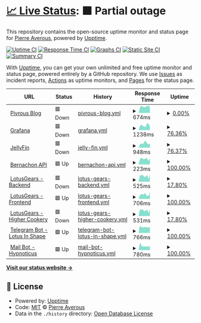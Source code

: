 # [📈 Live Status](https://status.pivrous.wtf): <!--live status--> **🟧 Partial outage**

This repository contains the open-source uptime monitor and status page for [Pierre Averous](https://status.pivrous.wtf), powered by [Upptime](https://github.com/upptime/upptime).

[![Uptime CI](https://github.com/piaverous/status/workflows/Uptime%20CI/badge.svg)](https://github.com/piaverous/status/actions?query=workflow%3A%22Uptime+CI%22)
[![Response Time CI](https://github.com/piaverous/status/workflows/Response%20Time%20CI/badge.svg)](https://github.com/piaverous/status/actions?query=workflow%3A%22Response+Time+CI%22)
[![Graphs CI](https://github.com/piaverous/status/workflows/Graphs%20CI/badge.svg)](https://github.com/piaverous/status/actions?query=workflow%3A%22Graphs+CI%22)
[![Static Site CI](https://github.com/piaverous/status/workflows/Static%20Site%20CI/badge.svg)](https://github.com/piaverous/status/actions?query=workflow%3A%22Static+Site+CI%22)
[![Summary CI](https://github.com/piaverous/status/workflows/Summary%20CI/badge.svg)](https://github.com/piaverous/status/actions?query=workflow%3A%22Summary+CI%22)

With [Upptime](https://upptime.js.org), you can get your own unlimited and free uptime monitor and status page, powered entirely by a GitHub repository. We use [Issues](https://github.com/piaverous/status/issues) as incident reports, [Actions](https://github.com/piaverous/status/actions) as uptime monitors, and [Pages](https://status.pivrous.wtf) for the status page.

<!--start: status pages-->
<!-- This summary is generated by Upptime (https://github.com/upptime/upptime) -->
<!-- Do not edit this manually, your changes will be overwritten -->
<!-- prettier-ignore -->
| URL | Status | History | Response Time | Uptime |
| --- | ------ | ------- | ------------- | ------ |
| <img alt="" src="https://pivrous.wtf/favicon.png" height="13"> [Pivrous Blog](https://pivrous.wtf/) | 🟥 Down | [pivrous-blog.yml](https://github.com/piaverous/status/commits/HEAD/history/pivrous-blog.yml) | <details><summary><img alt="Response time graph" src="./graphs/pivrous-blog/response-time-week.png" height="20"> 674ms</summary><br><a href="https://status.pivrous.wtf/history/pivrous-blog"><img alt="Response time 1329" src="https://img.shields.io/endpoint?url=https%3A%2F%2Fraw.githubusercontent.com%2Fpiaverous%2Fstatus%2FHEAD%2Fapi%2Fpivrous-blog%2Fresponse-time.json"></a><br><a href="https://status.pivrous.wtf/history/pivrous-blog"><img alt="24-hour response time 0" src="https://img.shields.io/endpoint?url=https%3A%2F%2Fraw.githubusercontent.com%2Fpiaverous%2Fstatus%2FHEAD%2Fapi%2Fpivrous-blog%2Fresponse-time-day.json"></a><br><a href="https://status.pivrous.wtf/history/pivrous-blog"><img alt="7-day response time 674" src="https://img.shields.io/endpoint?url=https%3A%2F%2Fraw.githubusercontent.com%2Fpiaverous%2Fstatus%2FHEAD%2Fapi%2Fpivrous-blog%2Fresponse-time-week.json"></a><br><a href="https://status.pivrous.wtf/history/pivrous-blog"><img alt="30-day response time 615" src="https://img.shields.io/endpoint?url=https%3A%2F%2Fraw.githubusercontent.com%2Fpiaverous%2Fstatus%2FHEAD%2Fapi%2Fpivrous-blog%2Fresponse-time-month.json"></a><br><a href="https://status.pivrous.wtf/history/pivrous-blog"><img alt="1-year response time 1329" src="https://img.shields.io/endpoint?url=https%3A%2F%2Fraw.githubusercontent.com%2Fpiaverous%2Fstatus%2FHEAD%2Fapi%2Fpivrous-blog%2Fresponse-time-year.json"></a></details> | <details><summary><a href="https://status.pivrous.wtf/history/pivrous-blog">0.00%</a></summary><a href="https://status.pivrous.wtf/history/pivrous-blog"><img alt="All-time uptime 50.50%" src="https://img.shields.io/endpoint?url=https%3A%2F%2Fraw.githubusercontent.com%2Fpiaverous%2Fstatus%2FHEAD%2Fapi%2Fpivrous-blog%2Fuptime.json"></a><br><a href="https://status.pivrous.wtf/history/pivrous-blog"><img alt="24-hour uptime 0.00%" src="https://img.shields.io/endpoint?url=https%3A%2F%2Fraw.githubusercontent.com%2Fpiaverous%2Fstatus%2FHEAD%2Fapi%2Fpivrous-blog%2Fuptime-day.json"></a><br><a href="https://status.pivrous.wtf/history/pivrous-blog"><img alt="7-day uptime 0.00%" src="https://img.shields.io/endpoint?url=https%3A%2F%2Fraw.githubusercontent.com%2Fpiaverous%2Fstatus%2FHEAD%2Fapi%2Fpivrous-blog%2Fuptime-week.json"></a><br><a href="https://status.pivrous.wtf/history/pivrous-blog"><img alt="30-day uptime 0.00%" src="https://img.shields.io/endpoint?url=https%3A%2F%2Fraw.githubusercontent.com%2Fpiaverous%2Fstatus%2FHEAD%2Fapi%2Fpivrous-blog%2Fuptime-month.json"></a><br><a href="https://status.pivrous.wtf/history/pivrous-blog"><img alt="1-year uptime 50.50%" src="https://img.shields.io/endpoint?url=https%3A%2F%2Fraw.githubusercontent.com%2Fpiaverous%2Fstatus%2FHEAD%2Fapi%2Fpivrous-blog%2Fuptime-year.json"></a></details>
| <img alt="" src="https://grafana.pivrous.wtf/public/img/fav32.png" height="13"> [Grafana](https://grafana.pivrous.wtf/) | 🟥 Down | [grafana.yml](https://github.com/piaverous/status/commits/HEAD/history/grafana.yml) | <details><summary><img alt="Response time graph" src="./graphs/grafana/response-time-week.png" height="20"> 1238ms</summary><br><a href="https://status.pivrous.wtf/history/grafana"><img alt="Response time 914" src="https://img.shields.io/endpoint?url=https%3A%2F%2Fraw.githubusercontent.com%2Fpiaverous%2Fstatus%2FHEAD%2Fapi%2Fgrafana%2Fresponse-time.json"></a><br><a href="https://status.pivrous.wtf/history/grafana"><img alt="24-hour response time 0" src="https://img.shields.io/endpoint?url=https%3A%2F%2Fraw.githubusercontent.com%2Fpiaverous%2Fstatus%2FHEAD%2Fapi%2Fgrafana%2Fresponse-time-day.json"></a><br><a href="https://status.pivrous.wtf/history/grafana"><img alt="7-day response time 1238" src="https://img.shields.io/endpoint?url=https%3A%2F%2Fraw.githubusercontent.com%2Fpiaverous%2Fstatus%2FHEAD%2Fapi%2Fgrafana%2Fresponse-time-week.json"></a><br><a href="https://status.pivrous.wtf/history/grafana"><img alt="30-day response time 1018" src="https://img.shields.io/endpoint?url=https%3A%2F%2Fraw.githubusercontent.com%2Fpiaverous%2Fstatus%2FHEAD%2Fapi%2Fgrafana%2Fresponse-time-month.json"></a><br><a href="https://status.pivrous.wtf/history/grafana"><img alt="1-year response time 914" src="https://img.shields.io/endpoint?url=https%3A%2F%2Fraw.githubusercontent.com%2Fpiaverous%2Fstatus%2FHEAD%2Fapi%2Fgrafana%2Fresponse-time-year.json"></a></details> | <details><summary><a href="https://status.pivrous.wtf/history/grafana">76.36%</a></summary><a href="https://status.pivrous.wtf/history/grafana"><img alt="All-time uptime 98.40%" src="https://img.shields.io/endpoint?url=https%3A%2F%2Fraw.githubusercontent.com%2Fpiaverous%2Fstatus%2FHEAD%2Fapi%2Fgrafana%2Fuptime.json"></a><br><a href="https://status.pivrous.wtf/history/grafana"><img alt="24-hour uptime 0.00%" src="https://img.shields.io/endpoint?url=https%3A%2F%2Fraw.githubusercontent.com%2Fpiaverous%2Fstatus%2FHEAD%2Fapi%2Fgrafana%2Fuptime-day.json"></a><br><a href="https://status.pivrous.wtf/history/grafana"><img alt="7-day uptime 76.36%" src="https://img.shields.io/endpoint?url=https%3A%2F%2Fraw.githubusercontent.com%2Fpiaverous%2Fstatus%2FHEAD%2Fapi%2Fgrafana%2Fuptime-week.json"></a><br><a href="https://status.pivrous.wtf/history/grafana"><img alt="30-day uptime 94.56%" src="https://img.shields.io/endpoint?url=https%3A%2F%2Fraw.githubusercontent.com%2Fpiaverous%2Fstatus%2FHEAD%2Fapi%2Fgrafana%2Fuptime-month.json"></a><br><a href="https://status.pivrous.wtf/history/grafana"><img alt="1-year uptime 98.40%" src="https://img.shields.io/endpoint?url=https%3A%2F%2Fraw.githubusercontent.com%2Fpiaverous%2Fstatus%2FHEAD%2Fapi%2Fgrafana%2Fuptime-year.json"></a></details>
| <img alt="" src="https://netflix.pivrous.wtf/favicon.ico" height="13"> [JellyFin](https://netflix.pivrous.wtf) | 🟥 Down | [jelly-fin.yml](https://github.com/piaverous/status/commits/HEAD/history/jelly-fin.yml) | <details><summary><img alt="Response time graph" src="./graphs/jelly-fin/response-time-week.png" height="20"> 948ms</summary><br><a href="https://status.pivrous.wtf/history/jelly-fin"><img alt="Response time 706" src="https://img.shields.io/endpoint?url=https%3A%2F%2Fraw.githubusercontent.com%2Fpiaverous%2Fstatus%2FHEAD%2Fapi%2Fjelly-fin%2Fresponse-time.json"></a><br><a href="https://status.pivrous.wtf/history/jelly-fin"><img alt="24-hour response time 0" src="https://img.shields.io/endpoint?url=https%3A%2F%2Fraw.githubusercontent.com%2Fpiaverous%2Fstatus%2FHEAD%2Fapi%2Fjelly-fin%2Fresponse-time-day.json"></a><br><a href="https://status.pivrous.wtf/history/jelly-fin"><img alt="7-day response time 948" src="https://img.shields.io/endpoint?url=https%3A%2F%2Fraw.githubusercontent.com%2Fpiaverous%2Fstatus%2FHEAD%2Fapi%2Fjelly-fin%2Fresponse-time-week.json"></a><br><a href="https://status.pivrous.wtf/history/jelly-fin"><img alt="30-day response time 813" src="https://img.shields.io/endpoint?url=https%3A%2F%2Fraw.githubusercontent.com%2Fpiaverous%2Fstatus%2FHEAD%2Fapi%2Fjelly-fin%2Fresponse-time-month.json"></a><br><a href="https://status.pivrous.wtf/history/jelly-fin"><img alt="1-year response time 706" src="https://img.shields.io/endpoint?url=https%3A%2F%2Fraw.githubusercontent.com%2Fpiaverous%2Fstatus%2FHEAD%2Fapi%2Fjelly-fin%2Fresponse-time-year.json"></a></details> | <details><summary><a href="https://status.pivrous.wtf/history/jelly-fin">76.37%</a></summary><a href="https://status.pivrous.wtf/history/jelly-fin"><img alt="All-time uptime 93.96%" src="https://img.shields.io/endpoint?url=https%3A%2F%2Fraw.githubusercontent.com%2Fpiaverous%2Fstatus%2FHEAD%2Fapi%2Fjelly-fin%2Fuptime.json"></a><br><a href="https://status.pivrous.wtf/history/jelly-fin"><img alt="24-hour uptime 0.00%" src="https://img.shields.io/endpoint?url=https%3A%2F%2Fraw.githubusercontent.com%2Fpiaverous%2Fstatus%2FHEAD%2Fapi%2Fjelly-fin%2Fuptime-day.json"></a><br><a href="https://status.pivrous.wtf/history/jelly-fin"><img alt="7-day uptime 76.37%" src="https://img.shields.io/endpoint?url=https%3A%2F%2Fraw.githubusercontent.com%2Fpiaverous%2Fstatus%2FHEAD%2Fapi%2Fjelly-fin%2Fuptime-week.json"></a><br><a href="https://status.pivrous.wtf/history/jelly-fin"><img alt="30-day uptime 94.56%" src="https://img.shields.io/endpoint?url=https%3A%2F%2Fraw.githubusercontent.com%2Fpiaverous%2Fstatus%2FHEAD%2Fapi%2Fjelly-fin%2Fuptime-month.json"></a><br><a href="https://status.pivrous.wtf/history/jelly-fin"><img alt="1-year uptime 93.96%" src="https://img.shields.io/endpoint?url=https%3A%2F%2Fraw.githubusercontent.com%2Fpiaverous%2Fstatus%2FHEAD%2Fapi%2Fjelly-fin%2Fuptime-year.json"></a></details>
| <img alt="" src="https://emojipedia-us.s3.dualstack.us-west-1.amazonaws.com/thumbs/240/samsung/265/goat_1f410.png" height="13"> [Bernachon API](https://europe-west6-bernachon-2021.cloudfunctions.net/bernachon-api/) | 🟩 Up | [bernachon-api.yml](https://github.com/piaverous/status/commits/HEAD/history/bernachon-api.yml) | <details><summary><img alt="Response time graph" src="./graphs/bernachon-api/response-time-week.png" height="20"> 223ms</summary><br><a href="https://status.pivrous.wtf/history/bernachon-api"><img alt="Response time 1180" src="https://img.shields.io/endpoint?url=https%3A%2F%2Fraw.githubusercontent.com%2Fpiaverous%2Fstatus%2FHEAD%2Fapi%2Fbernachon-api%2Fresponse-time.json"></a><br><a href="https://status.pivrous.wtf/history/bernachon-api"><img alt="24-hour response time 243" src="https://img.shields.io/endpoint?url=https%3A%2F%2Fraw.githubusercontent.com%2Fpiaverous%2Fstatus%2FHEAD%2Fapi%2Fbernachon-api%2Fresponse-time-day.json"></a><br><a href="https://status.pivrous.wtf/history/bernachon-api"><img alt="7-day response time 223" src="https://img.shields.io/endpoint?url=https%3A%2F%2Fraw.githubusercontent.com%2Fpiaverous%2Fstatus%2FHEAD%2Fapi%2Fbernachon-api%2Fresponse-time-week.json"></a><br><a href="https://status.pivrous.wtf/history/bernachon-api"><img alt="30-day response time 406" src="https://img.shields.io/endpoint?url=https%3A%2F%2Fraw.githubusercontent.com%2Fpiaverous%2Fstatus%2FHEAD%2Fapi%2Fbernachon-api%2Fresponse-time-month.json"></a><br><a href="https://status.pivrous.wtf/history/bernachon-api"><img alt="1-year response time 1180" src="https://img.shields.io/endpoint?url=https%3A%2F%2Fraw.githubusercontent.com%2Fpiaverous%2Fstatus%2FHEAD%2Fapi%2Fbernachon-api%2Fresponse-time-year.json"></a></details> | <details><summary><a href="https://status.pivrous.wtf/history/bernachon-api">100.00%</a></summary><a href="https://status.pivrous.wtf/history/bernachon-api"><img alt="All-time uptime 100.00%" src="https://img.shields.io/endpoint?url=https%3A%2F%2Fraw.githubusercontent.com%2Fpiaverous%2Fstatus%2FHEAD%2Fapi%2Fbernachon-api%2Fuptime.json"></a><br><a href="https://status.pivrous.wtf/history/bernachon-api"><img alt="24-hour uptime 100.00%" src="https://img.shields.io/endpoint?url=https%3A%2F%2Fraw.githubusercontent.com%2Fpiaverous%2Fstatus%2FHEAD%2Fapi%2Fbernachon-api%2Fuptime-day.json"></a><br><a href="https://status.pivrous.wtf/history/bernachon-api"><img alt="7-day uptime 100.00%" src="https://img.shields.io/endpoint?url=https%3A%2F%2Fraw.githubusercontent.com%2Fpiaverous%2Fstatus%2FHEAD%2Fapi%2Fbernachon-api%2Fuptime-week.json"></a><br><a href="https://status.pivrous.wtf/history/bernachon-api"><img alt="30-day uptime 100.00%" src="https://img.shields.io/endpoint?url=https%3A%2F%2Fraw.githubusercontent.com%2Fpiaverous%2Fstatus%2FHEAD%2Fapi%2Fbernachon-api%2Fuptime-month.json"></a><br><a href="https://status.pivrous.wtf/history/bernachon-api"><img alt="1-year uptime 100.00%" src="https://img.shields.io/endpoint?url=https%3A%2F%2Fraw.githubusercontent.com%2Fpiaverous%2Fstatus%2FHEAD%2Fapi%2Fbernachon-api%2Fuptime-year.json"></a></details>
| <img alt="" src="https://lotusgears.pivrous.wtf/icon.png" height="13"> [LotusGears - Backend](https://lotus-gears.herokuapp.com/status) | 🟥 Down | [lotus-gears-backend.yml](https://github.com/piaverous/status/commits/HEAD/history/lotus-gears-backend.yml) | <details><summary><img alt="Response time graph" src="./graphs/lotus-gears-backend/response-time-week.png" height="20"> 525ms</summary><br><a href="https://status.pivrous.wtf/history/lotus-gears-backend"><img alt="Response time 1165" src="https://img.shields.io/endpoint?url=https%3A%2F%2Fraw.githubusercontent.com%2Fpiaverous%2Fstatus%2FHEAD%2Fapi%2Flotus-gears-backend%2Fresponse-time.json"></a><br><a href="https://status.pivrous.wtf/history/lotus-gears-backend"><img alt="24-hour response time 604" src="https://img.shields.io/endpoint?url=https%3A%2F%2Fraw.githubusercontent.com%2Fpiaverous%2Fstatus%2FHEAD%2Fapi%2Flotus-gears-backend%2Fresponse-time-day.json"></a><br><a href="https://status.pivrous.wtf/history/lotus-gears-backend"><img alt="7-day response time 525" src="https://img.shields.io/endpoint?url=https%3A%2F%2Fraw.githubusercontent.com%2Fpiaverous%2Fstatus%2FHEAD%2Fapi%2Flotus-gears-backend%2Fresponse-time-week.json"></a><br><a href="https://status.pivrous.wtf/history/lotus-gears-backend"><img alt="30-day response time 1093" src="https://img.shields.io/endpoint?url=https%3A%2F%2Fraw.githubusercontent.com%2Fpiaverous%2Fstatus%2FHEAD%2Fapi%2Flotus-gears-backend%2Fresponse-time-month.json"></a><br><a href="https://status.pivrous.wtf/history/lotus-gears-backend"><img alt="1-year response time 1165" src="https://img.shields.io/endpoint?url=https%3A%2F%2Fraw.githubusercontent.com%2Fpiaverous%2Fstatus%2FHEAD%2Fapi%2Flotus-gears-backend%2Fresponse-time-year.json"></a></details> | <details><summary><a href="https://status.pivrous.wtf/history/lotus-gears-backend">17.80%</a></summary><a href="https://status.pivrous.wtf/history/lotus-gears-backend"><img alt="All-time uptime 85.07%" src="https://img.shields.io/endpoint?url=https%3A%2F%2Fraw.githubusercontent.com%2Fpiaverous%2Fstatus%2FHEAD%2Fapi%2Flotus-gears-backend%2Fuptime.json"></a><br><a href="https://status.pivrous.wtf/history/lotus-gears-backend"><img alt="24-hour uptime 0.00%" src="https://img.shields.io/endpoint?url=https%3A%2F%2Fraw.githubusercontent.com%2Fpiaverous%2Fstatus%2FHEAD%2Fapi%2Flotus-gears-backend%2Fuptime-day.json"></a><br><a href="https://status.pivrous.wtf/history/lotus-gears-backend"><img alt="7-day uptime 17.80%" src="https://img.shields.io/endpoint?url=https%3A%2F%2Fraw.githubusercontent.com%2Fpiaverous%2Fstatus%2FHEAD%2Fapi%2Flotus-gears-backend%2Fuptime-week.json"></a><br><a href="https://status.pivrous.wtf/history/lotus-gears-backend"><img alt="30-day uptime 74.46%" src="https://img.shields.io/endpoint?url=https%3A%2F%2Fraw.githubusercontent.com%2Fpiaverous%2Fstatus%2FHEAD%2Fapi%2Flotus-gears-backend%2Fuptime-month.json"></a><br><a href="https://status.pivrous.wtf/history/lotus-gears-backend"><img alt="1-year uptime 85.07%" src="https://img.shields.io/endpoint?url=https%3A%2F%2Fraw.githubusercontent.com%2Fpiaverous%2Fstatus%2FHEAD%2Fapi%2Flotus-gears-backend%2Fuptime-year.json"></a></details>
| <img alt="" src="https://lotusgears.pivrous.wtf/icon.png" height="13"> [LotusGears - Frontend](https://lotusgears.pivrous.wtf/) | 🟩 Up | [lotus-gears-frontend.yml](https://github.com/piaverous/status/commits/HEAD/history/lotus-gears-frontend.yml) | <details><summary><img alt="Response time graph" src="./graphs/lotus-gears-frontend/response-time-week.png" height="20"> 706ms</summary><br><a href="https://status.pivrous.wtf/history/lotus-gears-frontend"><img alt="Response time 620" src="https://img.shields.io/endpoint?url=https%3A%2F%2Fraw.githubusercontent.com%2Fpiaverous%2Fstatus%2FHEAD%2Fapi%2Flotus-gears-frontend%2Fresponse-time.json"></a><br><a href="https://status.pivrous.wtf/history/lotus-gears-frontend"><img alt="24-hour response time 1015" src="https://img.shields.io/endpoint?url=https%3A%2F%2Fraw.githubusercontent.com%2Fpiaverous%2Fstatus%2FHEAD%2Fapi%2Flotus-gears-frontend%2Fresponse-time-day.json"></a><br><a href="https://status.pivrous.wtf/history/lotus-gears-frontend"><img alt="7-day response time 706" src="https://img.shields.io/endpoint?url=https%3A%2F%2Fraw.githubusercontent.com%2Fpiaverous%2Fstatus%2FHEAD%2Fapi%2Flotus-gears-frontend%2Fresponse-time-week.json"></a><br><a href="https://status.pivrous.wtf/history/lotus-gears-frontend"><img alt="30-day response time 567" src="https://img.shields.io/endpoint?url=https%3A%2F%2Fraw.githubusercontent.com%2Fpiaverous%2Fstatus%2FHEAD%2Fapi%2Flotus-gears-frontend%2Fresponse-time-month.json"></a><br><a href="https://status.pivrous.wtf/history/lotus-gears-frontend"><img alt="1-year response time 620" src="https://img.shields.io/endpoint?url=https%3A%2F%2Fraw.githubusercontent.com%2Fpiaverous%2Fstatus%2FHEAD%2Fapi%2Flotus-gears-frontend%2Fresponse-time-year.json"></a></details> | <details><summary><a href="https://status.pivrous.wtf/history/lotus-gears-frontend">100.00%</a></summary><a href="https://status.pivrous.wtf/history/lotus-gears-frontend"><img alt="All-time uptime 99.80%" src="https://img.shields.io/endpoint?url=https%3A%2F%2Fraw.githubusercontent.com%2Fpiaverous%2Fstatus%2FHEAD%2Fapi%2Flotus-gears-frontend%2Fuptime.json"></a><br><a href="https://status.pivrous.wtf/history/lotus-gears-frontend"><img alt="24-hour uptime 100.00%" src="https://img.shields.io/endpoint?url=https%3A%2F%2Fraw.githubusercontent.com%2Fpiaverous%2Fstatus%2FHEAD%2Fapi%2Flotus-gears-frontend%2Fuptime-day.json"></a><br><a href="https://status.pivrous.wtf/history/lotus-gears-frontend"><img alt="7-day uptime 100.00%" src="https://img.shields.io/endpoint?url=https%3A%2F%2Fraw.githubusercontent.com%2Fpiaverous%2Fstatus%2FHEAD%2Fapi%2Flotus-gears-frontend%2Fuptime-week.json"></a><br><a href="https://status.pivrous.wtf/history/lotus-gears-frontend"><img alt="30-day uptime 100.00%" src="https://img.shields.io/endpoint?url=https%3A%2F%2Fraw.githubusercontent.com%2Fpiaverous%2Fstatus%2FHEAD%2Fapi%2Flotus-gears-frontend%2Fuptime-month.json"></a><br><a href="https://status.pivrous.wtf/history/lotus-gears-frontend"><img alt="1-year uptime 99.80%" src="https://img.shields.io/endpoint?url=https%3A%2F%2Fraw.githubusercontent.com%2Fpiaverous%2Fstatus%2FHEAD%2Fapi%2Flotus-gears-frontend%2Fuptime-year.json"></a></details>
| <img alt="" src="https://lotusgears.pivrous.wtf/icon.png" height="13"> [LotusGears - Higher Cookery](https://higher-cookery.herokuapp.com/healthz) | 🟥 Down | [lotus-gears-higher-cookery.yml](https://github.com/piaverous/status/commits/HEAD/history/lotus-gears-higher-cookery.yml) | <details><summary><img alt="Response time graph" src="./graphs/lotus-gears-higher-cookery/response-time-week.png" height="20"> 531ms</summary><br><a href="https://status.pivrous.wtf/history/lotus-gears-higher-cookery"><img alt="Response time 719" src="https://img.shields.io/endpoint?url=https%3A%2F%2Fraw.githubusercontent.com%2Fpiaverous%2Fstatus%2FHEAD%2Fapi%2Flotus-gears-higher-cookery%2Fresponse-time.json"></a><br><a href="https://status.pivrous.wtf/history/lotus-gears-higher-cookery"><img alt="24-hour response time 602" src="https://img.shields.io/endpoint?url=https%3A%2F%2Fraw.githubusercontent.com%2Fpiaverous%2Fstatus%2FHEAD%2Fapi%2Flotus-gears-higher-cookery%2Fresponse-time-day.json"></a><br><a href="https://status.pivrous.wtf/history/lotus-gears-higher-cookery"><img alt="7-day response time 531" src="https://img.shields.io/endpoint?url=https%3A%2F%2Fraw.githubusercontent.com%2Fpiaverous%2Fstatus%2FHEAD%2Fapi%2Flotus-gears-higher-cookery%2Fresponse-time-week.json"></a><br><a href="https://status.pivrous.wtf/history/lotus-gears-higher-cookery"><img alt="30-day response time 729" src="https://img.shields.io/endpoint?url=https%3A%2F%2Fraw.githubusercontent.com%2Fpiaverous%2Fstatus%2FHEAD%2Fapi%2Flotus-gears-higher-cookery%2Fresponse-time-month.json"></a><br><a href="https://status.pivrous.wtf/history/lotus-gears-higher-cookery"><img alt="1-year response time 719" src="https://img.shields.io/endpoint?url=https%3A%2F%2Fraw.githubusercontent.com%2Fpiaverous%2Fstatus%2FHEAD%2Fapi%2Flotus-gears-higher-cookery%2Fresponse-time-year.json"></a></details> | <details><summary><a href="https://status.pivrous.wtf/history/lotus-gears-higher-cookery">17.80%</a></summary><a href="https://status.pivrous.wtf/history/lotus-gears-higher-cookery"><img alt="All-time uptime 85.03%" src="https://img.shields.io/endpoint?url=https%3A%2F%2Fraw.githubusercontent.com%2Fpiaverous%2Fstatus%2FHEAD%2Fapi%2Flotus-gears-higher-cookery%2Fuptime.json"></a><br><a href="https://status.pivrous.wtf/history/lotus-gears-higher-cookery"><img alt="24-hour uptime 0.00%" src="https://img.shields.io/endpoint?url=https%3A%2F%2Fraw.githubusercontent.com%2Fpiaverous%2Fstatus%2FHEAD%2Fapi%2Flotus-gears-higher-cookery%2Fuptime-day.json"></a><br><a href="https://status.pivrous.wtf/history/lotus-gears-higher-cookery"><img alt="7-day uptime 17.80%" src="https://img.shields.io/endpoint?url=https%3A%2F%2Fraw.githubusercontent.com%2Fpiaverous%2Fstatus%2FHEAD%2Fapi%2Flotus-gears-higher-cookery%2Fuptime-week.json"></a><br><a href="https://status.pivrous.wtf/history/lotus-gears-higher-cookery"><img alt="30-day uptime 74.46%" src="https://img.shields.io/endpoint?url=https%3A%2F%2Fraw.githubusercontent.com%2Fpiaverous%2Fstatus%2FHEAD%2Fapi%2Flotus-gears-higher-cookery%2Fuptime-month.json"></a><br><a href="https://status.pivrous.wtf/history/lotus-gears-higher-cookery"><img alt="1-year uptime 85.03%" src="https://img.shields.io/endpoint?url=https%3A%2F%2Fraw.githubusercontent.com%2Fpiaverous%2Fstatus%2FHEAD%2Fapi%2Flotus-gears-higher-cookery%2Fuptime-year.json"></a></details>
| <img alt="" src="https://tiboinshape.com//shop/img/favicon.ico" height="13"> [Telegram Bot - Lotus In Shape](https://script.google.com/macros/s/AKfycbwyDBaYg_7f37_JJ8q9FLE1QH0O0EWAnwRdj0ZTP1_QFA6TNLqPjE9wTPVHCKw3goDpUQ/exec) | 🟩 Up | [telegram-bot-lotus-in-shape.yml](https://github.com/piaverous/status/commits/HEAD/history/telegram-bot-lotus-in-shape.yml) | <details><summary><img alt="Response time graph" src="./graphs/telegram-bot-lotus-in-shape/response-time-week.png" height="20"> 766ms</summary><br><a href="https://status.pivrous.wtf/history/telegram-bot-lotus-in-shape"><img alt="Response time 948" src="https://img.shields.io/endpoint?url=https%3A%2F%2Fraw.githubusercontent.com%2Fpiaverous%2Fstatus%2FHEAD%2Fapi%2Ftelegram-bot-lotus-in-shape%2Fresponse-time.json"></a><br><a href="https://status.pivrous.wtf/history/telegram-bot-lotus-in-shape"><img alt="24-hour response time 758" src="https://img.shields.io/endpoint?url=https%3A%2F%2Fraw.githubusercontent.com%2Fpiaverous%2Fstatus%2FHEAD%2Fapi%2Ftelegram-bot-lotus-in-shape%2Fresponse-time-day.json"></a><br><a href="https://status.pivrous.wtf/history/telegram-bot-lotus-in-shape"><img alt="7-day response time 766" src="https://img.shields.io/endpoint?url=https%3A%2F%2Fraw.githubusercontent.com%2Fpiaverous%2Fstatus%2FHEAD%2Fapi%2Ftelegram-bot-lotus-in-shape%2Fresponse-time-week.json"></a><br><a href="https://status.pivrous.wtf/history/telegram-bot-lotus-in-shape"><img alt="30-day response time 758" src="https://img.shields.io/endpoint?url=https%3A%2F%2Fraw.githubusercontent.com%2Fpiaverous%2Fstatus%2FHEAD%2Fapi%2Ftelegram-bot-lotus-in-shape%2Fresponse-time-month.json"></a><br><a href="https://status.pivrous.wtf/history/telegram-bot-lotus-in-shape"><img alt="1-year response time 948" src="https://img.shields.io/endpoint?url=https%3A%2F%2Fraw.githubusercontent.com%2Fpiaverous%2Fstatus%2FHEAD%2Fapi%2Ftelegram-bot-lotus-in-shape%2Fresponse-time-year.json"></a></details> | <details><summary><a href="https://status.pivrous.wtf/history/telegram-bot-lotus-in-shape">100.00%</a></summary><a href="https://status.pivrous.wtf/history/telegram-bot-lotus-in-shape"><img alt="All-time uptime 100.00%" src="https://img.shields.io/endpoint?url=https%3A%2F%2Fraw.githubusercontent.com%2Fpiaverous%2Fstatus%2FHEAD%2Fapi%2Ftelegram-bot-lotus-in-shape%2Fuptime.json"></a><br><a href="https://status.pivrous.wtf/history/telegram-bot-lotus-in-shape"><img alt="24-hour uptime 100.00%" src="https://img.shields.io/endpoint?url=https%3A%2F%2Fraw.githubusercontent.com%2Fpiaverous%2Fstatus%2FHEAD%2Fapi%2Ftelegram-bot-lotus-in-shape%2Fuptime-day.json"></a><br><a href="https://status.pivrous.wtf/history/telegram-bot-lotus-in-shape"><img alt="7-day uptime 100.00%" src="https://img.shields.io/endpoint?url=https%3A%2F%2Fraw.githubusercontent.com%2Fpiaverous%2Fstatus%2FHEAD%2Fapi%2Ftelegram-bot-lotus-in-shape%2Fuptime-week.json"></a><br><a href="https://status.pivrous.wtf/history/telegram-bot-lotus-in-shape"><img alt="30-day uptime 100.00%" src="https://img.shields.io/endpoint?url=https%3A%2F%2Fraw.githubusercontent.com%2Fpiaverous%2Fstatus%2FHEAD%2Fapi%2Ftelegram-bot-lotus-in-shape%2Fuptime-month.json"></a><br><a href="https://status.pivrous.wtf/history/telegram-bot-lotus-in-shape"><img alt="1-year uptime 100.00%" src="https://img.shields.io/endpoint?url=https%3A%2F%2Fraw.githubusercontent.com%2Fpiaverous%2Fstatus%2FHEAD%2Fapi%2Ftelegram-bot-lotus-in-shape%2Fuptime-year.json"></a></details>
| <img alt="" src="https://www.martine-chomik-hypnose.fr/images/favicon.ico" height="13"> [Mail Bot - Hypnoticus](https://script.google.com/macros/s/AKfycbwx3nl5T7pkQFWoR8Dx_wclWltXJVvNGasvQUChHK1emB-kbbgWyEXGuIMoIimL-Zp0sQ/exec) | 🟩 Up | [mail-bot-hypnoticus.yml](https://github.com/piaverous/status/commits/HEAD/history/mail-bot-hypnoticus.yml) | <details><summary><img alt="Response time graph" src="./graphs/mail-bot-hypnoticus/response-time-week.png" height="20"> 780ms</summary><br><a href="https://status.pivrous.wtf/history/mail-bot-hypnoticus"><img alt="Response time 756" src="https://img.shields.io/endpoint?url=https%3A%2F%2Fraw.githubusercontent.com%2Fpiaverous%2Fstatus%2FHEAD%2Fapi%2Fmail-bot-hypnoticus%2Fresponse-time.json"></a><br><a href="https://status.pivrous.wtf/history/mail-bot-hypnoticus"><img alt="24-hour response time 808" src="https://img.shields.io/endpoint?url=https%3A%2F%2Fraw.githubusercontent.com%2Fpiaverous%2Fstatus%2FHEAD%2Fapi%2Fmail-bot-hypnoticus%2Fresponse-time-day.json"></a><br><a href="https://status.pivrous.wtf/history/mail-bot-hypnoticus"><img alt="7-day response time 780" src="https://img.shields.io/endpoint?url=https%3A%2F%2Fraw.githubusercontent.com%2Fpiaverous%2Fstatus%2FHEAD%2Fapi%2Fmail-bot-hypnoticus%2Fresponse-time-week.json"></a><br><a href="https://status.pivrous.wtf/history/mail-bot-hypnoticus"><img alt="30-day response time 953" src="https://img.shields.io/endpoint?url=https%3A%2F%2Fraw.githubusercontent.com%2Fpiaverous%2Fstatus%2FHEAD%2Fapi%2Fmail-bot-hypnoticus%2Fresponse-time-month.json"></a><br><a href="https://status.pivrous.wtf/history/mail-bot-hypnoticus"><img alt="1-year response time 756" src="https://img.shields.io/endpoint?url=https%3A%2F%2Fraw.githubusercontent.com%2Fpiaverous%2Fstatus%2FHEAD%2Fapi%2Fmail-bot-hypnoticus%2Fresponse-time-year.json"></a></details> | <details><summary><a href="https://status.pivrous.wtf/history/mail-bot-hypnoticus">100.00%</a></summary><a href="https://status.pivrous.wtf/history/mail-bot-hypnoticus"><img alt="All-time uptime 100.00%" src="https://img.shields.io/endpoint?url=https%3A%2F%2Fraw.githubusercontent.com%2Fpiaverous%2Fstatus%2FHEAD%2Fapi%2Fmail-bot-hypnoticus%2Fuptime.json"></a><br><a href="https://status.pivrous.wtf/history/mail-bot-hypnoticus"><img alt="24-hour uptime 100.00%" src="https://img.shields.io/endpoint?url=https%3A%2F%2Fraw.githubusercontent.com%2Fpiaverous%2Fstatus%2FHEAD%2Fapi%2Fmail-bot-hypnoticus%2Fuptime-day.json"></a><br><a href="https://status.pivrous.wtf/history/mail-bot-hypnoticus"><img alt="7-day uptime 100.00%" src="https://img.shields.io/endpoint?url=https%3A%2F%2Fraw.githubusercontent.com%2Fpiaverous%2Fstatus%2FHEAD%2Fapi%2Fmail-bot-hypnoticus%2Fuptime-week.json"></a><br><a href="https://status.pivrous.wtf/history/mail-bot-hypnoticus"><img alt="30-day uptime 100.00%" src="https://img.shields.io/endpoint?url=https%3A%2F%2Fraw.githubusercontent.com%2Fpiaverous%2Fstatus%2FHEAD%2Fapi%2Fmail-bot-hypnoticus%2Fuptime-month.json"></a><br><a href="https://status.pivrous.wtf/history/mail-bot-hypnoticus"><img alt="1-year uptime 100.00%" src="https://img.shields.io/endpoint?url=https%3A%2F%2Fraw.githubusercontent.com%2Fpiaverous%2Fstatus%2FHEAD%2Fapi%2Fmail-bot-hypnoticus%2Fuptime-year.json"></a></details>

<!--end: status pages-->

[**Visit our status website →**](https://status.pivrous.wtf)

## 📄 License

- Powered by: [Upptime](https://github.com/upptime/upptime)
- Code: [MIT](./LICENSE) © [Pierre Averous](https://status.pivrous.wtf)
- Data in the `./history` directory: [Open Database License](https://opendatacommons.org/licenses/odbl/1-0/)
